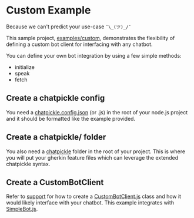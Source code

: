 # Custom Example

Because we can't predict your use-case `¯\_(ツ)_/¯`

This sample project, [examples/custom](./), demonstrates the flexibility of defining a custom bot client for interfacing with any chatbot.

You can define your own bot integration by using a few simple methods:
* initialize
* speak
* fetch

## Create a chatpickle config

You need a [chatpickle.config.json](chatpickle.config.json) (or .js) in the root of your node.js project and it should be formatted like the example provided.

## Create a chatpickle/ folder
You also need a [chatpickle](chatpickle) folder in the root of your project.  This is where you will put your gherkin feature files which can leverage the extended chatpickle syntax.

## Create a CustomBotClient

Refer to [support](chatpickle/support) for how to create a [CustomBotClient.js](chatpickle/support/CustomBotClient.js) class and how it would likely interface with your chatbot.  This example integrates with [SimpleBot.js](chatpickle/support/SimpleBot.js).